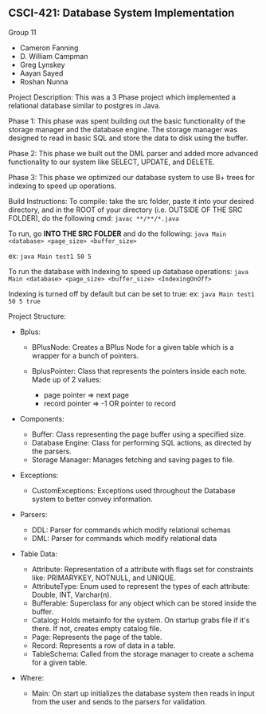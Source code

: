 CSCI-421: Database System Implementation
-
Group 11
- Cameron Fanning
- D. William Campman
- Greg Lynskey
- Aayan Sayed
- Roshan Nunna

Project Description:
This was a 3 Phase project which implemented a relational database similar to postgres in Java. 

Phase 1: This phase was spent building out the basic functionality of the storage manager and the database engine. The storage manager was designed to read in basic SQL and store the data to disk using the buffer. 

Phase 2: This phase we built out the DML parser and added more advanced functionality to our system like SELECT, UPDATE, and DELETE.

Phase 3: This phase we optimized our database system to use B+ trees for indexing to speed up operations. 

Build Instructions: 
To compile: take the src folder, paste it into your desired directory, and in the ROOT of your directory (i.e. OUTSIDE OF THE SRC FOLDER), do the following cmd:
```javac **/**/*.java```

To run, go **INTO THE SRC FOLDER** and do the following:
```java Main <database> <page_size> <buffer_size>```

ex: `java Main test1 50 5`

To run the database with Indexing to speed up database operations:
```java Main <database> <page_size> <buffer_size> <IndexingOnOff>```

Indexing is turned off by default but can be set to true:
ex: `java Main test1 50 5 true` 


Project Structure:
- Bplus:
  - BPlusNode: Creates a BPlus Node for a given table which is a wrapper for a bunch of pointers.

  - BplusPointer: Class that represents the pointers inside each note. Made up of 2 values:
    - page pointer => next page
    - record pointer => -1 OR pointer to record
    
- Components: 
  - Buffer: Class representing the page buffer using a specified size.
  - Database Engine: Class for performing SQL actions, as directed by the parsers.
  - Storage Manager: Manages fetching and saving pages to file.

- Exceptions:
  - CustomExceptions: Exceptions used throughout the Database system to better convey information.
    
- Parsers:
  - DDL: Parser for commands which modify relational schemas
  - DML: Parser for commands which modify relational data

- Table Data:
  - Attribute: Representation of a attribute with flags set for constraints like: PRIMARYKEY, NOTNULL, and UNIQUE.
  - AttributeType: Enum used to represent the types of each attribute: Double, INT, Varchar(n).
  - Bufferable: Superclass for any object which can be stored inside the buffer. 
  - Catalog: Holds metainfo for the system. On startup grabs file if it's there. If not, creates empty catalog file.
  - Page: Represents the page of the table. 
  - Record: Represents a row of data in a table. 
  - TableSchema: Called from the storage manager to create a schema for a given table. 
 
- Where:
  - Main: On start up initializes the database system then reads in input from the user and sends to the parsers for validation.


